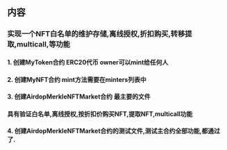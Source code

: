 ## 内容

###    实现一个NFT白名单的维护存储,离线授权,折扣购买,转移提取,multicall,等功能

#### 1. 创建MyToken合约 ERC20代币 owner可以mint给任何人

#### 2. 创建MyNFT合约 mint方法需要在minters列表中

#### 3. 创建AirdopMerkleNFTMarket合约 最主要的文件
####    具有验证白名单,离线授权,按折扣价购买NFT,提取NFT,multicall功能
       
#### 4. 创建AirdopMerkleNFTMarket合约的测试文件,测试主合约全部功能,都通过了.
